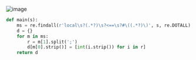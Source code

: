 ![image](https://github.com/sambukalx/3-rd-course/assets/113597597/e81c282b-0ccc-4b2f-a114-24e160cb75e8)
```python
def main(s):
    ms = re.findall(r'local\s?(.*?)\s?<==\s?#\((.*?)\)', s, re.DOTALL)
    d = {}
    for m in ms:
        r = m[1].split(';')
        d[m[0].strip()] = [int(i.strip()) for i in r]
    return d
```
